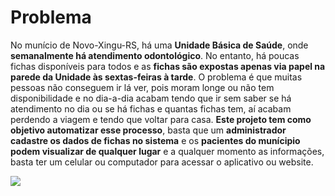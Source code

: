 # Problema

No munício de Novo-Xingu-RS, há uma **Unidade Básica de Saúde**, onde **semanalmente há atendimento odontológico**. No entanto, há poucas fichas disponíveis para todos e as **fichas são expostas apenas via papel na parede da Unidade às sextas-feiras à tarde**. O problema é que muitas pessoas não conseguem ir lá ver, pois moram longe ou não tem disponibilidade e no dia-a-dia acabam tendo que ir sem saber se há atendimento no dia ou se há fichas e quantas fichas tem, aí acabam perdendo a viagem e tendo que voltar para casa. **Este projeto tem como objetivo automatizar esse processo**, basta que um **administrador cadastre os dados de fichas no sistema** e os **pacientes do munícipio podem visualizar de qualquer lugar** e a qualquer momento as informações, basta ter um celular ou computador para acessar o aplicativo ou website.

<img src="https://images.pexels.com/photos/714701/pexels-photo-714701.jpeg?auto=compress&cs=tinysrgb&w=1260&h=750&dpr=1">